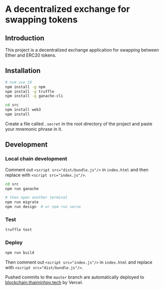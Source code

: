 # A decentralized exchange for swapping tokens

## Introduction

This project is a decentralized exchange application for swapping between Ether and ERC20 tokens.

## Installation

```bash
# nvm use 16
npm install -g npm
npm install -g truffle
npm install -g ganache-cli

cd src
npm install web3
npm install
```

Create a file called `.secret` in the root directory of the project and paste your mnemonic phrase in it.

## Development

### Local chain development

Comment out `<script src="dist/bundle.js"/>` in `index.html` and then replace with `<script src="index.js"/>`.

```bash
cd src
npm run ganache

# then open another terminal
npm run migrate
npm run design  # or npm run serve
```

### Test

```bash
truffle test
```

### Deploy

```bash
npm run build
```

Then comment out `<script src="index.js"/>` in `index.html` and replace with `<script src="dist/bundle.js"/>`.

Pushed commits to the `master` branch are automatically deployed to [blockchain.thaiminhpv.tech](https://blockchain.thaiminhpv.tech) by Vercel.

